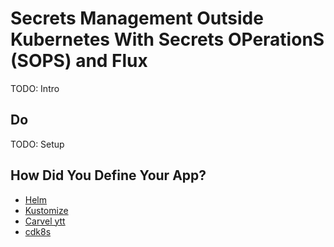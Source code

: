 # Secrets Management Outside Kubernetes With Secrets OPerationS (SOPS) and Flux


TODO: Intro

## Do

TODO: Setup

## How Did You Define Your App?

* [Helm](sops-helm.md)
* [Kustomize](sops-kustomize.md)
* [Carvel ytt](sops-carvel.md)
* [cdk8s](sops-cdk8s.md)
